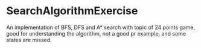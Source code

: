 # SearchAlgorithmExercise
An implementation of BFS, DFS and A* search with topic of 24 points game, good for understanding the algorithm, not a good pr example, and some states are missed.
